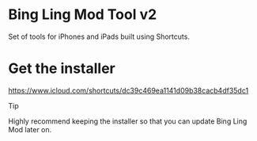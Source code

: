 # Bing Ling Mod Tool v2
Set of tools for iPhones and iPads built using Shortcuts.

# Get the installer
https://www.icloud.com/shortcuts/dc39c469ea1141d09b38cacb4df35dc1
> [!TIP]
> Highly recommend keeping the installer so that you can update Bing Ling Mod later on.
